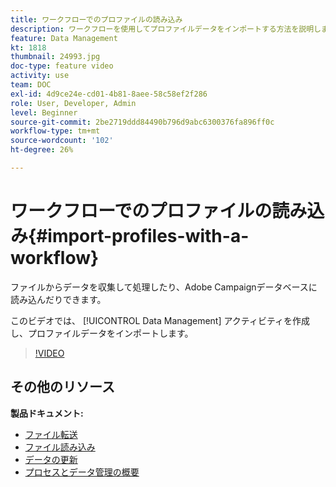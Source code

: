 ```yaml
---
title: ワークフローでのプロファイルの読み込み
description: ワークフローを使用してプロファイルデータをインポートする方法を説明します。
feature: Data Management
kt: 1818
thumbnail: 24993.jpg
doc-type: feature video
activity: use
team: DOC
exl-id: 4d9ce24e-cd01-4b81-8aee-58c58ef2f286
role: User, Developer, Admin
level: Beginner
source-git-commit: 2be2719ddd84490b796d9abc6300376fa896ff0c
workflow-type: tm+mt
source-wordcount: '102'
ht-degree: 26%

---
```


# ワークフローでのプロファイルの読み込み{#import-profiles-with-a-workflow}

ファイルからデータを収集して処理したり、Adobe Campaignデータベースに読み込んだりできます。

このビデオでは、 [!UICONTROL Data Management] アクティビティを作成し、プロファイルデータをインポートします。

>[!VIDEO](https://video.tv.adobe.com/v/24993?quality=12)

## その他のリソース

**製品ドキュメント:**
* [ファイル転送](https://experienceleague.adobe.com/docs/campaign-standard/using/managing-processes-and-data/data-management-activities/transfer-file.html)
* [ファイル読み込み](https://experienceleague.adobe.com/docs/campaign-standard/using/managing-processes-and-data/data-management-activities/load-file.html)
* [データの更新](https://experienceleague.adobe.com/docs/campaign-standard/using/managing-processes-and-data/data-management-activities/update-data.html)
* [プロセスとデータ管理の概要](https://experienceleague.adobe.com/docs/campaign-standard/using/managing-processes-and-data/get-started-workflows.html)

